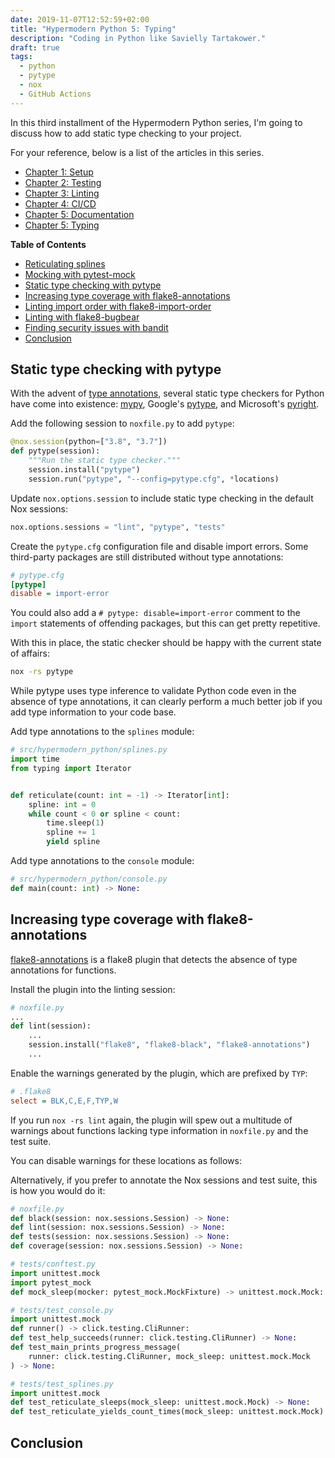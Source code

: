 ```yaml
--- 
date: 2019-11-07T12:52:59+02:00
title: "Hypermodern Python 5: Typing"
description: "Coding in Python like Savielly Tartakower."
draft: true
tags:
  - python
  - pytype
  - nox
  - GitHub Actions
---
```


<!--
TODO:

- release-drafter
- Dockerfile
- Docker Hub
- cookiecutter
-->

In this third installment of the Hypermodern Python series, I'm going to
discuss how to add static type checking to your project.

For your reference, below is a list of the articles in this series.

- [Chapter 1: Setup](../hypermodern-python-01-setup)
- [Chapter 2: Testing](../hypermodern-python-02-testing)
- [Chapter 3: Linting](../hypermodern-python-03-linting)
- [Chapter 4: CI/CD](../hypermodern-python-04-continuous-integration)
- [Chapter 5: Documentation](../hypermodern-python-05-documentation)
- [Chapter 5: Typing](../hypermodern-python-05-typing)

<!--
This post has a companion repository:
[cjolowicz/hypermodern-python](https://github.com/cjolowicz/hypermodern-python)
-->

<!-- markdown-toc start - Don't edit this section. Run M-x markdown-toc-refresh-toc -->
**Table of Contents**

- [Reticulating splines](#reticulating-splines)
- [Mocking with pytest-mock](#mocking-with-pytest-mock)
- [Static type checking with pytype](#static-type-checking-with-pytype)
- [Increasing type coverage with flake8-annotations](#increasing-type-coverage-with-flake8-annotations)
- [Linting import order with flake8-import-order](#linting-import-order-with-flake8-import-order)
- [Linting with flake8-bugbear](#linting-with-flake8-bugbear)
- [Finding security issues with bandit](#finding-security-issues-with-bandit)
- [Conclusion](#conclusion)

<!-- markdown-toc end -->

## Static type checking with pytype

With the advent of [type
annotations](https://docs.python.org/3/library/typing.html), several static type
checkers for Python have come into existence: [mypy](http://mypy-lang.org/),
Google's [pytype](https://google.github.io/pytype/), and Microsoft's
[pyright](https://github.com/microsoft/pyright).

Add the following session to `noxfile.py` to add `pytype`:

```python
@nox.session(python=["3.8", "3.7"])
def pytype(session):
    """Run the static type checker."""
    session.install("pytype")
    session.run("pytype", "--config=pytype.cfg", *locations)
```

Update `nox.options.session` to include static type checking in the default Nox
sessions:

```python
nox.options.sessions = "lint", "pytype", "tests"
```

Create the `pytype.cfg` configuration file and disable import errors. Some
third-party packages are still distributed without type annotations:

```ini
# pytype.cfg
[pytype]
disable = import-error
```

You could also add a `# pytype: disable=import-error` comment to the `import`
statements of offending packages, but this can get pretty repetitive.

With this in place, the static checker should be happy with the current state of
affairs:

```sh
nox -rs pytype
```

While pytype uses type inference to validate Python code even in the absence of
type annotations, it can clearly perform a much better job if you add type
information to your code base.

Add type annotations to the `splines` module:

```python
# src/hypermodern_python/splines.py
import time
from typing import Iterator


def reticulate(count: int = -1) -> Iterator[int]:
    spline: int = 0
    while count < 0 or spline < count:
        time.sleep(1)
        spline += 1
        yield spline
```

Add type annotations to the `console` module:

```python
# src/hypermodern_python/console.py
def main(count: int) -> None:
```

## Increasing type coverage with flake8-annotations

[flake8-annotations](https://github.com/python-discord/flake8-annotations) is a
flake8 plugin that detects the absence of type annotations for functions.

Install the plugin into the linting session:

```python
# noxfile.py
...
def lint(session):
    ...
    session.install("flake8", "flake8-black", "flake8-annotations")
    ...
```

Enable the warnings generated by the plugin, which are prefixed by `TYP`:

```ini
# .flake8
select = BLK,C,E,F,TYP,W
```

If you run `nox -rs lint` again, the plugin will spew out a multitude of
warnings about functions lacking type information in `noxfile.py` and the test
suite.

You can disable warnings for these locations as follows:

Alternatively, if you prefer to annotate the Nox sessions and test suite, this
is how you would do it:

```python
# noxfile.py
def black(session: nox.sessions.Session) -> None:
def lint(session: nox.sessions.Session) -> None:
def tests(session: nox.sessions.Session) -> None:
def coverage(session: nox.sessions.Session) -> None:

# tests/conftest.py
import unittest.mock
import pytest_mock
def mock_sleep(mocker: pytest_mock.MockFixture) -> unittest.mock.Mock:

# tests/test_console.py
import unittest.mock
def runner() -> click.testing.CliRunner:
def test_help_succeeds(runner: click.testing.CliRunner) -> None:
def test_main_prints_progress_message(
    runner: click.testing.CliRunner, mock_sleep: unittest.mock.Mock
) -> None:

# tests/test_splines.py
import unittest.mock
def test_reticulate_sleeps(mock_sleep: unittest.mock.Mock) -> None:
def test_reticulate_yields_count_times(mock_sleep: unittest.mock.Mock) -> None:
```

## Conclusion

<!--
{{< figure src="http://www.vintagecomputer.net/ctc/3300/CTC_DataPoint-3300_pic3.jpg" caption="Fun fact: Consoles have supported dark mode since 1969, exactly half a century before iOS 13." alt="DataPoint 3300 (1969)" link="https://www.youtube.com/watch?v=dEGlKpIBujc" width="80%" class="centered" >}}
-->
